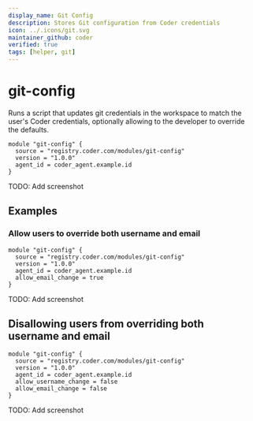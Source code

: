 ```yaml
---
display_name: Git Config
description: Stores Git configuration from Coder credentials
icon: ../.icons/git.svg
maintainer_github: coder
verified: true
tags: [helper, git]
---
```


# git-config

Runs a script that updates git credentials in the workspace to match the user's Coder credentials, optionally allowing to the developer to override the defaults.

```hcl
module "git-config" {
  source = "registry.coder.com/modules/git-config"
  version = "1.0.0"
  agent_id = coder_agent.example.id
}
```

TODO: Add screenshot

## Examples

### Allow users to override both username and email

```hcl
module "git-config" {
  source = "registry.coder.com/modules/git-config"
  version = "1.0.0"
  agent_id = coder_agent.example.id
  allow_email_change = true
}
```

TODO: Add screenshot

## Disallowing users from overriding both username and email

```hcl
module "git-config" {
  source = "registry.coder.com/modules/git-config"
  version = "1.0.0"
  agent_id = coder_agent.example.id
  allow_username_change = false
  allow_email_change = false
}
```

TODO: Add screenshot
